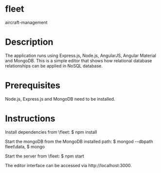 # fleet
aircraft-management

# Description
The application runs using Express.js, Node.js, AngularJS, Angular Material and MongoDB. This is a simple editor that shows how relational database relationships can be applied in NoSQL database.

# Prerequisites
Node.js, Express.js and MongoDB need to be installed.

# Instructions
Install dependencies from \fleet:
$ npm install

Start the mongoDB from the MongoDB installed path:
$ mongod --dbpath fleet\data, 
$ mongo

Start the server from \fleet:
$ npm start

The editor interface can be accessed via http://localhost:3000.
